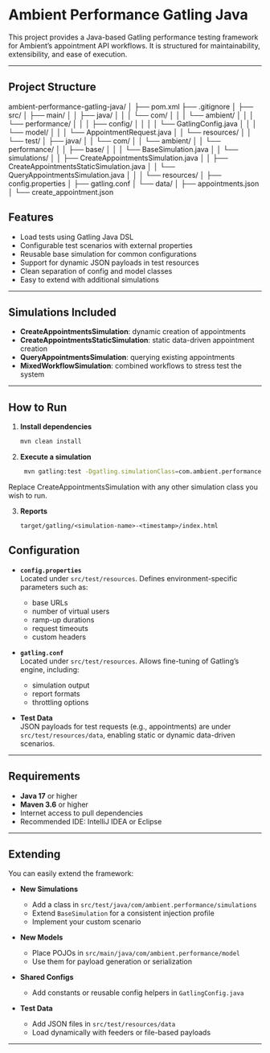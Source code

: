 # Ambient Performance Gatling Java

This project provides a Java-based Gatling performance testing framework for Ambient’s appointment API workflows. 
It is structured for maintainability, extensibility, and ease of execution.

---

## Project Structure
ambient-performance-gatling-java/
│
├── pom.xml
├── .gitignore
│
├── src/
│   ├── main/
│   │   ├── java/
│   │   │   └── com/
│   │   │       └── ambient/
│   │   │           └── performance/
│   │   │               ├── config/
│   │   │               │   └── GatlingConfig.java
│   │   │               └── model/
│   │   │                   └── AppointmentRequest.java
│   │   └── resources/
│
│   └── test/
│       ├── java/
│       │   └── com/
│       │       └── ambient/
│       │           └── performance/
│       │               ├── base/
│       │               │   └── BaseSimulation.java
│       │               └── simulations/
│       │                   ├── CreateAppointmentsSimulation.java
│       │                   ├── CreateAppointmentsStaticSimulation.java
│       │                   └── QueryAppointmentsSimulation.java
│       │
│       └── resources/
│           ├── config.properties
│           ├── gatling.conf
│           └── data/
│               ├── appointments.json
│               └── create_appointment.json


## Features

* Load tests using Gatling Java DSL  
* Configurable test scenarios with external properties  
* Reusable base simulation for common configurations  
* Support for dynamic JSON payloads in test resources  
* Clean separation of config and model classes  
* Easy to extend with additional simulations

---

## Simulations Included

- **CreateAppointmentsSimulation**: dynamic creation of appointments
- **CreateAppointmentsStaticSimulation**: static data-driven appointment creation
- **QueryAppointmentsSimulation**: querying existing appointments
- **MixedWorkflowSimulation**: combined workflows to stress test the system

---

## How to Run

1. **Install dependencies**
   ```bash
   mvn clean install
   
2. **Execute a simulation**
   ```bash
    mvn gatling:test -Dgatling.simulationClass=com.ambient.performance.simulations.CreateAppointmentsSimulation 
Replace CreateAppointmentsSimulation with any other simulation class you wish to run.

3.  **Reports**
    ```After execution, Gatling generates reports under:
    target/gatling/<simulation-name>-<timestamp>/index.html
    
## Configuration

- **`config.properties`**  
  Located under `src/test/resources`. Defines environment-specific parameters such as:
    - base URLs
    - number of virtual users
    - ramp-up durations
    - request timeouts
    - custom headers

- **`gatling.conf`**  
  Located under `src/test/resources`. Allows fine-tuning of Gatling’s engine, including:
    - simulation output
    - report formats
    - throttling options

- **Test Data**  
  JSON payloads for test requests (e.g., appointments) are under `src/test/resources/data`, enabling static or dynamic data-driven scenarios.

---

##  Requirements

- **Java 17** or higher
- **Maven 3.6** or higher
- Internet access to pull dependencies
- Recommended IDE: IntelliJ IDEA or Eclipse

---

##  Extending

You can easily extend the framework:

- **New Simulations**
    - Add a class in `src/test/java/com/ambient.performance/simulations`
    - Extend `BaseSimulation` for a consistent injection profile
    - Implement your custom scenario

- **New Models**
    - Place POJOs in `src/main/java/com/ambient.performance/model`
    - Use them for payload generation or serialization

- **Shared Configs**
    - Add constants or reusable config helpers in `GatlingConfig.java`

- **Test Data**
    - Add JSON files in `src/test/resources/data`
    - Load dynamically with feeders or file-based payloads

---
